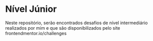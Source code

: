 # Nível Júnior

Neste repositório, serão encontrados desafios de nível intermediário realizados por mim e que são disponibilizados pelo site frontendmentor.io/challenges
